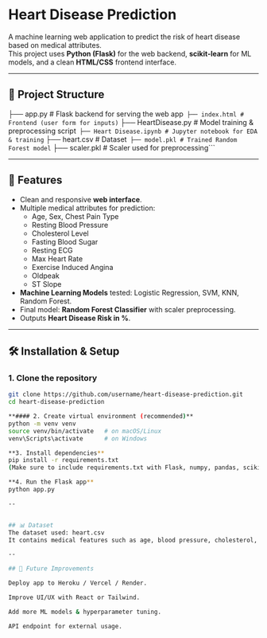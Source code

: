 # Heart Disease Prediction

A machine learning web application to predict the risk of heart disease based on medical attributes.  
This project uses **Python (Flask)** for the web backend, **scikit-learn** for ML models, and a clean **HTML/CSS** frontend interface.

---

## 📂 Project Structure
├── app.py # Flask backend for serving the web app```
├── index.html # Frontend (user form for inputs)```
├── HeartDisease.py # Model training & preprocessing script```
├── Heart Disease.ipynb # Jupyter notebook for EDA & training```
├── heart.csv # Dataset```
├── model.pkl # Trained Random Forest model```
├── scaler.pkl # Scaler used for preprocessing```


---

## 🚀 Features
- Clean and responsive **web interface**.
- Multiple medical attributes for prediction:
  - Age, Sex, Chest Pain Type
  - Resting Blood Pressure
  - Cholesterol Level
  - Fasting Blood Sugar
  - Resting ECG
  - Max Heart Rate
  - Exercise Induced Angina
  - Oldpeak
  - ST Slope
- **Machine Learning Models** tested: Logistic Regression, SVM, KNN, Random Forest.
- Final model: **Random Forest Classifier** with scaler preprocessing.
- Outputs **Heart Disease Risk in %**.

---

## 🛠️ Installation & Setup

### 1. Clone the repository
```bash
git clone https://github.com/username/heart-disease-prediction.git
cd heart-disease-prediction

**#### 2. Create virtual environment (recommended)**
python -m venv venv
source venv/bin/activate   # on macOS/Linux
venv\Scripts\activate      # on Windows

**3. Install dependencies**
pip install -r requirements.txt
(Make sure to include requirements.txt with Flask, numpy, pandas, scikit-learn, seaborn, plotly, matplotlib, joblib)

**4. Run the Flask app**
python app.py

--


## 📊 Dataset
The dataset used: heart.csv
It contains medical features such as age, blood pressure, cholesterol, etc. The target variable is HeartDisease (0 = No, 1 = Yes).

--

## 🔮 Future Improvements

Deploy app to Heroku / Vercel / Render.

Improve UI/UX with React or Tailwind.

Add more ML models & hyperparameter tuning.

API endpoint for external usage.

